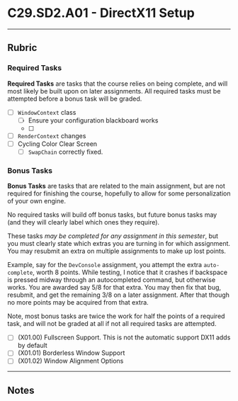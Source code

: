 C29.SD2.A01 - DirectX11 Setup
======

------
## Rubric

### Required Tasks
**Required Tasks** are tasks that the course relies on being complete, and will most likely be built upon on later assignments.  All required tasks must be attempted before a bonus task will be graded. 

- [ ] `WindowContext` class
  - [ ] Ensure your configuration blackboard works
  - [ ] 
- [ ] `RenderContext` changes
- [ ] Cycling Color Clear Screen
    - [ ] `SwapChain` correctly fixed.

### Bonus Tasks
**Bonus Tasks** are tasks that are related to the main assignment, but are not required for finishing the course, hopefully to allow for some personalization of your own engine.

No required tasks will build off bonus tasks, but future bonus tasks may (and they will clearly label which ones they require). 

These tasks *may be completed for any assignment in this semester*, but you must clearly state which extras you are turning in for which assignment.  You may resubmit an extra on multiple assignments to make up lost points.

Example, say for the `DevConsole` assignment, you attempt the extra `auto-complete`, worth 8 points. While testing, I notice that it crashes if backspace is pressed midway through an autocompleted command, but otherwise works.  You are awarded say 5/8 for that extra.  You may then fix that bug, resubmit, and get the remaining 3/8 on a later assignment.  After that though no more points may be acquired from that extra.  

Note, most bonus tasks are twice the work for half the points of a required task, and will not be graded at all if not all required tasks are attempted.  

- [ ] (X01.00) Fullscreen Support.  This is not the automatic support DX11 adds by default
- [ ] (X01.01) Borderless Window Support
- [ ] (X01.02) Window Alignment Options

------
## Notes

